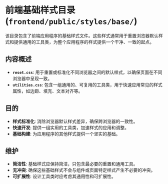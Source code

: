 # 前端基础样式目录 (`frontend/public/styles/base/`)

该目录包含了前端应用程序的基础样式文件。这些样式通常用于重置浏览器默认样式和提供通用的工具类，为整个应用程序的样式提供一个干净、一致的起点。

## 内容概述

-   **`reset.css`**: 用于重置或标准化不同浏览器之间的默认样式，以确保页面在不同浏览器中呈现一致。
-   **`utilities.css`**: 包含一组通用的、可复用的工具类，用于快速应用常见的样式属性，如边距、填充、文本对齐等。

## 目的

-   **样式标准化**: 消除浏览器默认样式差异，确保跨浏览器的一致性。
-   **快速开发**: 提供一组实用的工具类，加速样式的应用和调整。
-   **基础构建**: 为应用程序的其他样式提供一个坚实的基础。

## 维护

-   **简洁性**: 基础样式应保持简洁，只包含最必要的重置和通用工具。
-   **无冲突**: 确保这些基础样式不会与组件或页面特定样式产生不必要的冲突。
-   **可扩展性**: 设计工具类时应考虑其通用性和可扩展性。
